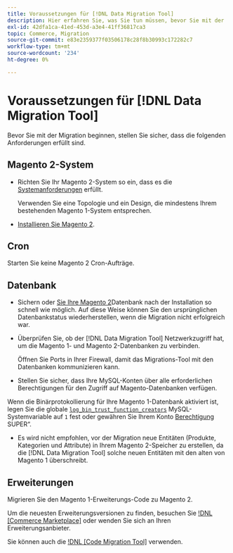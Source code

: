 ```yaml
---
title: Voraussetzungen für [!DNL Data Migration Tool]
description: Hier erfahren Sie, was Sie tun müssen, bevor Sie mit der  [!DNL Data Migration Tool] zur Datenübertragung zwischen Magento 1 und Magento 2 beginnen.
exl-id: 42dfa1ca-41ed-453d-a3e4-41ff36817ca3
topic: Commerce, Migration
source-git-commit: e83e2359377f03506178c28f8b30993c172282c7
workflow-type: tm+mt
source-wordcount: '234'
ht-degree: 0%

---
```


# Voraussetzungen für [!DNL Data Migration Tool]

Bevor Sie mit der Migration beginnen, stellen Sie sicher, dass die folgenden Anforderungen erfüllt sind.

## Magento 2-System

* Richten Sie Ihr Magento 2-System so ein, dass es die [Systemanforderungen](../../installation/system-requirements.md) erfüllt.

  Verwenden Sie eine Topologie und ein Design, die mindestens Ihrem bestehenden Magento 1-System entsprechen.

* [Installieren Sie Magento 2](../../installation/overview.md).

## Cron

Starten Sie keine Magento 2 Cron-Aufträge.

## Datenbank

* Sichern oder [ Sie Ihre Magento 2](https://dev.mysql.com/doc/refman/8.0/en/mysqldump.html)Datenbank nach der Installation so schnell wie möglich. Auf diese Weise können Sie den ursprünglichen Datenbankstatus wiederherstellen, wenn die Migration nicht erfolgreich war.

* Überprüfen Sie, ob der [!DNL Data Migration Tool] Netzwerkzugriff hat, um die Magento 1- und Magento 2-Datenbanken zu verbinden.

  Öffnen Sie Ports in Ihrer Firewall, damit das Migrations-Tool mit den Datenbanken kommunizieren kann.

* Stellen Sie sicher, dass Ihre MySQL-Konten über alle erforderlichen Berechtigungen für den Zugriff auf Magento-Datenbanken verfügen.

Wenn die Binärprotokollierung für Ihre Magento 1-Datenbank aktiviert ist, legen Sie die globale [`log_bin_trust_function_creators`](https://dev.mysql.com/doc/refman/5.7/en/server-system-variables.html#sysvar_log_bin_trust_function_creators) MySQL-Systemvariable auf `1` fest oder gewähren Sie Ihrem Konto [Berechtigung ](https://dev.mysql.com/doc/refman/5.7/en/privileges-provided.html#priv_super)SUPER“.

* Es wird nicht empfohlen, vor der Migration neue Entitäten (Produkte, Kategorien und Attribute) in Ihrem Magento 2-Speicher zu erstellen, da die [!DNL Data Migration Tool] solche neuen Entitäten mit den alten von Magento 1 überschreibt.

## Erweiterungen

Migrieren Sie den Magento 1-Erweiterungs-Code zu Magento 2.

Um die neuesten Erweiterungsversionen zu finden, besuchen Sie [!DNL [Commerce Marketplace]](https://marketplace.magento.com/) oder wenden Sie sich an Ihren Erweiterungsanbieter.

Sie können auch die [!DNL [Code Migration Tool]](https://github.com/magento-commerce/code-migration/blob/develop/README.md) verwenden.
